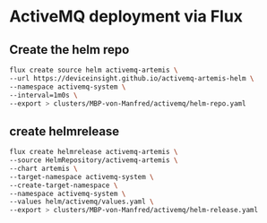 # ActiveMQ deployment via Flux

## Create the helm repo

```sh
flux create source helm activemq-artemis \
--url https://deviceinsight.github.io/activemq-artemis-helm \
--namespace activemq-system \
--interval=1m0s \
--export > clusters/MBP-von-Manfred/activemq/helm-repo.yaml
```

## create helmrelease

```sh
flux create helmrelease activemq-artemis \
--source HelmRepository/activemq-artemis \
--chart artemis \
--target-namespace activemq-system \
--create-target-namespace \
--namespace activemq-system \
--values helm/activemq/values.yaml \
--export > clusters/MBP-von-Manfred/activemq/helm-release.yaml
```
